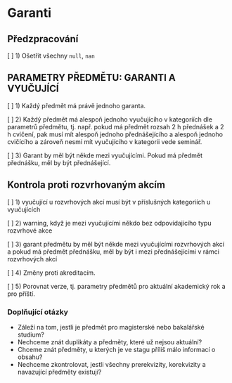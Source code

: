 # Garanti

## Předzpracování

[ ]  1) Ošetřit všechny `null`, `nan`

## PARAMETRY PŘEDMĚTU: GARANTI A VYUČUJÍCÍ

[ ]  1) Každý předmět má právě jednoho garanta.

[ ]  2) Každý předmět má alespoň jednoho vyučujícího v kategoriích dle parametrů předmětu, tj. např. pokud má předmět rozsah 2 h přednášek a 2 h cvičení, pak musí mít alespoň jednoho přednášejícího a alespoň jednoho cvičícího a zároveň nesmí mít vyučujícího v kategorii vede seminář.

[ ]  3) Garant by měl být někde mezi vyučujícími. Pokud má předmět přednášku, měl by být přednášející.

## Kontrola proti rozvrhovaným akcím

[ ]  1) vyučující u rozvrhových akcí musí být v příslušných kategoriích u vyučujících

[ ]  2) warning, když je mezi vyučujícími někdo bez odpovídajícího typu rozvrhové akce

[ ]  3) garant předmětu by měl být někde mezi vyučujícími rozvrhových akcí a pokud má předmět přednášku, měl by být i mezi přednášejícími v rámci rozvrhových akcí

[ ]  4) Změny proti akreditacím.

[ ]  5) Porovnat verze, tj. parametry předmětů pro aktuální akademický rok a pro příští.

### Doplňující otázky

- Záleží na tom, jestli je předmět pro magisterské nebo bakalářské studium?
- Nechceme znát duplikáty a předměty, které už nejsou aktuální?
- Chceme znát předměty, u kterých je ve stagu příliš málo informací o obsahu?
- Nechceme zkontrolovat, jestli všechny prerekvizity, korekvizity a navazující předměty existují?
